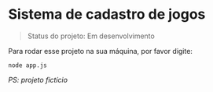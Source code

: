 <h1>Sistema de cadastro de jogos</h1>

> Status do projeto: Em desenvolvimento

Para rodar esse projeto na sua máquina, por favor digite:

```
node app.js
```

*PS: projeto fictício*
